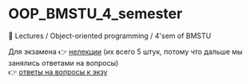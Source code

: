 # OOP_BMSTU_4_semester
:hammer: Lectures / Object-oriented programming / 4'sem of BMSTU

Для экзамена :point_right: [нелекции](https://github.com/poliorang/OOP_BMSTU_4_semester/wiki) (их всего 5 штук, потому что дальше мы занялись ответами на вопросы)  
             :point_right: [ответы на вопросы к экзу](https://super-fascinator-305.notion.site/2022-d4734163215d440fad4da44e8426c4e4)
